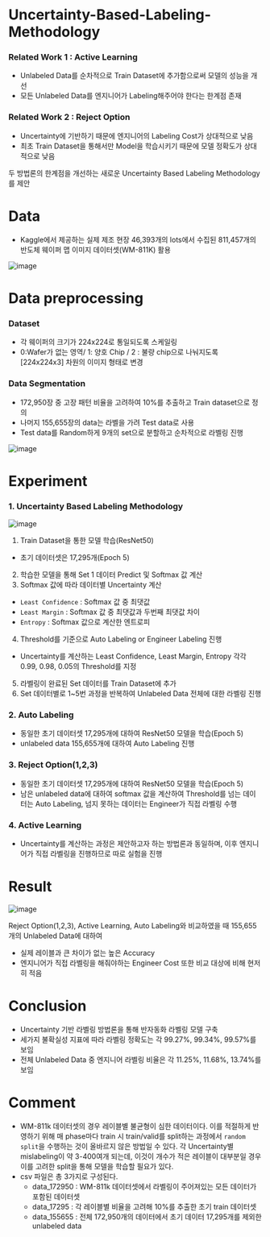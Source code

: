 # Uncertainty-Based-Labeling-Methodology
### Related Work 1 : Active Learning
- Unlabeled Data를 순차적으로 Train Dataset에 추가함으로써 모델의 성능을 개선
- 모든 Unlabeled Data를 엔지니어가 Labeling해주어야 한다는 한계점 존재 

### Related Work 2 : Reject Option
- Uncertainty에 기반하기 때문에 엔지니어의 Labeling Cost가 상대적으로 낮음
- 최초 Train Dataset을 통해서만 Model을 학습시키기 때문에 모델 정확도가 상대적으로 낮음

두 방법론의 한계점을 개선하는 새로운 Uncertainty Based Labeling Methodology를 제안

# Data
- Kaggle에서 제공하는 실제 제조 현장 46,393개의 lots에서 수집된 811,457개의 반도체 웨이퍼 맵 이미지 데이터셋(WM-811K) 활용

![image](https://user-images.githubusercontent.com/79157951/234300440-a103ca5b-8679-467f-89f0-09f5d762717a.png)

# Data preprocessing
### Dataset
- 각 웨이퍼의 크기가 224x224로 통일되도록 스케일링
- 0:Wafer가 없는 영역/ 1: 양호 Chip / 2 : 불량 chip으로 나눠지도록 [224x224x3] 차원의 이미지 형태로 변경

### Data Segmentation
- 172,950장 중 고장 패턴 비율을 고려하여 10%를 추출하고 Train dataset으로 정의
- 나머지 155,655장의 data는 라벨을 가려 Test data로 사용
- Test data를 Random하게 9개의 set으로 분할하고 순차적으로 라벨링 진행

![image](https://user-images.githubusercontent.com/79157951/234301405-23194ae6-dfcc-49e1-b3bd-74eab5e12658.png)

# Experiment
### 1. Uncertainty Based Labeling Methodology
![image](https://user-images.githubusercontent.com/79157951/234301523-21c34e0c-94bf-4159-8599-686ae665e05d.png)

1. Train Dataset을 통한 모델 학습(ResNet50)
- 초기 데이터셋은 17,295개(Epoch 5)
2. 학습한 모델을 통해 Set 1 데이터 Predict 및 Softmax 값 계산
3. Softmax 값에 따라 데이터별 Uncertainty 계산
  - `Least Confidence` : Softmax 값 중 최댓값
  - `Least Margin` : Softmax 값 중 최댓값과 두번째 최댓값 차이
  - `Entropy` : Softmax 값으로 계산한 엔트로피
4. Threshold를 기준으로 Auto Labeling or Engineer Labeling 진행
- Uncertainty를 계산하는 Least Confidence, Least Margin, Entropy 각각 0.99, 0.98, 0.05의 Threshold를 지정
5. 라벨링이 완료된 Set 데이터를 Train Dataset에 추가
6. Set 데이터별로 1~5번 과정을 반복하여 Unlabeled Data 전체에 대한 라벨링 진행

### 2. Auto Labeling
- 동일한 초기 데이터셋 17,295개에 대하여 ResNet50 모델을 학습(Epoch 5)
- unlabeled data 155,655개에 대하여 Auto Labeling 진행

### 3. Reject Option(1,2,3)
- 동일한 초기 데이터셋 17,295개에 대하여 ResNet50 모델을 학습(Epoch 5)
- 남은 unlabeled data에 대하여 softmax 값을 계산하여 Threshold를 넘는 데이터는 Auto Labeling, 넘지 못하는 데이터는 Engineer가 직접 라벨링 수행

### 4. Active Learning
- Uncertainty를 계산하는 과정은 제안하고자 하는 방법론과 동일하며, 이후 엔지니어가 직접 라벨링을 진행하므로 따로 실험을 진행 

# Result
![image](https://user-images.githubusercontent.com/79157951/235137886-a66c202d-6805-4118-b606-6e219dedbf18.png)

Reject Option(1,2,3), Active Learning, Auto Labeling와 비교하였을 때 155,655개의 Unlabeled Data에 대하여
- 실제 레이블과 큰 차이가 없는 높은 Accuracy
- 엔지니어가 직접 라벨링을 해줘야하는 Engineer Cost 또한 비교 대상에 비해 현저히 적음

# Conclusion
- Uncertainty 기반 라벨링 방법론을 통해 반자동화 라벨링 모델 구축
- 세가지 불확실성 지표에 따라 라벨링 정확도는 각 99.27%, 99.34%, 99.57%를 보임
- 전체 Unlabeled Data 중 엔지니어 라벨링 비율은 각 11.25%, 11.68%, 13.74%를 보임

# Comment
- WM-811k 데이터셋의 경우 레이블별 불균형이 심한 데이터이다. 이를 적절하게 반영하기 위해 매 phase마다 train 시 train/valid를 split하는 과정에서 `random split`을 수행하는 것이 올바르지 않은 방법일 수 있다. 각 Uncertainty별 mislabeling이 약 3-400여개 되는데, 이것이 개수가 적은 레이블이 대부분일 경우 이를 고려한 split을 통해 모델을 학습할 필요가 있다.
- csv 파일은 총 3가지로 구성된다.
  - data_172950 : WM-811k 데이터셋에서 라벨링이 주어져있는 모든 데이터가 포함된 데이터셋
  - data_17295 : 각 레이블별 비율을 고려해 10%를 추출한 초기 train 데이터셋
  - data_155655 : 전체 172,950개의 데이터에서 초기 데이터 17,295개를 제외한 unlabeled data
